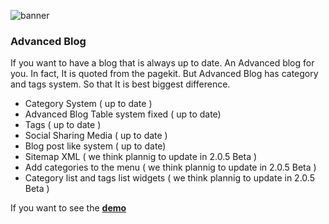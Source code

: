 ![banner](https://res.cloudinary.com/devpenguen/image/upload/v1531686302/image_hdozuz.png)

### Advanced Blog

If you want to have a blog that is always up to date. An Advanced blog for you. In fact, It is quoted from the pagekit. But Advanced Blog has category and tags system. So that It is best biggest difference.

- Category System ( up to date )
- Advanced Blog Table system fixed ( up to date)
- Tags ( up to date )
- Social Sharing Media ( up to date )
- Blog post like system ( up to date)
- Sitemap XML ( we think plannig to update in 2.0.5 Beta )
- Add categories to the menu ( we think plannig to update in 2.0.5 Beta )
- Category list and tags list widgets ( we think plannig to update in 2.0.5 Beta )

If you want to see the **[demo](https://pastheme.com/projects/advanced-blog)**
